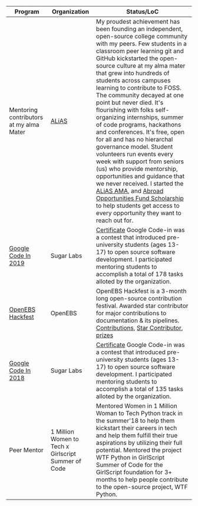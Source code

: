 
| Program  | Organization | Status/LoC |
| --- | --- | --- |
| Mentoring contributors at my alma Mater | [ALiAS](https://asetalias.in) | My proudest achievement has been founding an independent, open-source college community with my peers. Few students in a classroom peer learning git and GitHub kickstarted the open-source culture at my alma mater that grew into hundreds of students across campuses learning to contribute to FOSS. The community decayed at one point but never died. It's flourishing with folks self-organizing internships, summer of code programs, hackathons and conferences. It's free, open for all and has no hierarchal governance model. Student volunteers run events every week with support from seniors (us) who provide mentorship, opportunities and guidance that we never received. I started the [ALiAS AMA](https://mixster.dev/2019/06/01/aliasama/), and [Abroad Opportunities Fund Scholarship](https://amity.edu/admissions-scholarship.aspx) to help students get access to every opportunity they want to reach out for.  | 
| [Google Code In 2019](https://codein.withgoogle.com/archive/2019/organization/5148169659219968/) | Sugar Labs | [Certificate](./img/gsoc/GCI-2019-Certificate-5509470436720640.pdf) Google Code-in was a contest that introduced pre-university students (ages 13-17) to open source software development. I participated mentoring students to accomplish a total of 178 tasks alloted by the organization. | 
| [OpenEBS Hackfest](https://mixster.dev/2018/05/26/writing-documentation-hacking-with-go-for-openebs-foss/) | OpenEBS | OpenEBS Hackfest is a 3-month long open-source contribution festival. Awarded star contributor for major contributions to documentation & its pipelines. [Contributions](https://github.com/search?utf8=%E2%9C%93&q=org:openebs+is:pr++label:summerhack++author:vipulgupta2048+is:merged&type=Issues), [Star Contributor](https://twitter.com/vipulgupta2048/status/1018540819911987200), [prizes](https://twitter.com/openebs/status/1002182541745385473?s=20) |
| [Google Code In 2018](https://codein.withgoogle.com/archive/2018/organization/5131432846426112/) | Sugar Labs | [Certificate](./img/gsoc/GCI-2018-Certificate-for-Vipul-Gupta.pdf) Google Code-in was a contest that introduced pre-university students (ages 13-17) to open source software development. I participated mentoring students to accomplish a total of 135 tasks alloted by the organization.  |
| Peer Mentor | 1 Million Women to Tech x Girlscript Summer of Code  | Mentored Women in 1 Million Woman to Tech Python track in the summer'18 to help them kickstart their careers in tech and help them fulfill their true aspirations by utilizing their full potential. Mentored the project WTF Python in GirlScript Summer of Code for the GirlScript foundation for 3+ months to help people contribute to the open-source project, WTF Python. |


